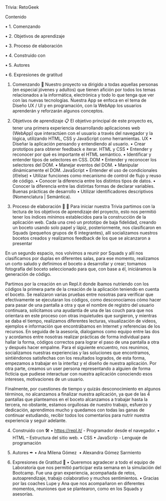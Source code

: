Trivia: RetoGeek

Contenido

•	1. Comenzando

•	2. Objetivos de aprendizaje 

•	3. Proceso de elaboración

•	4. Construido con

•	5. Autores

•	6. Expresiones de gratitud


1.	Comenzando 🚀
Nuestro proyecto va dirigido a todas aquellas personas (en especial jóvenes y adultos) que tienen afición por todos los temas relacionados a la informática, electrónica y todo lo que tenga que ver con las nuevas tecnologías. Nuestra App se enfoca en el tema de Diseño UX / UI y en programación, con la WebApp los usuarios aprenderán y reforzarán algunos conceptos.

2.	Objetivos de aprendizaje 📋
El objetivo principal de este proyecto es, tener una primera experiencia desarrollando aplicaciones web (WebApp) que interactúen con el usuario a través del navegador y la lógica, utilizando HTML, CSS y JavaScript como herramientas.
UX
•	Diseñar la aplicación pensando y entendiendo al usuario.
•	Crear prototipos para obtener feedback e iterar.
HTML y CSS
•	Entender y reconocer por qué es importante el HTML semántico.
•	Identificar y entender tipos de selectores en CSS.
DOM
•	Entender y reconocer los selectores del DOM.
•	Manejar eventos del DOM.
•	Manipular dinámicamente el DOM.
JavaScript
•	Entender el uso de condicionales (if/else)
•	Utilizar funciones como mecanismo de control de flujo y reuso de código.
•	Conocer la diferencia entre los distintos tipos de datos.
•	Conocer la diferencia entre las distintas formas de declarar variables.
Buenas prácticas de desarrollo
•	Utilizar identificadores descriptivos (Nomenclatura | Semántica).

3.	Proceso de elaboración 🔧 🔩
Para iniciar nuestra Trivia partimos con la lectura de los objetivos de aprendizaje del proyecto, esto nos permitió tener los índices mínimos establecidos para la construcción de la aplicación web. Cada una creó un prototipo de baja fidelidad, creando un boceto usando solo papel y lápiz, posteriormente, nos clasificaron en Squads (pequeños grupos de 6 integrantes), allí socializamos nuestros bocetos creados y realizamos feedback de los que se alcanzaron a presentar

En un segundo espacio, nos volvimos a reunir por Squads y allí nos clasificamos por duplas en diferentes salas, para ese momento, realizamos un corto saludo y definimos el boceto a desarrollar y crear; tomamos fotografía del boceto seleccionado para que, con base a él, iniciáramos la generación de código.

Partimos por la creación en un Repl.it donde íbamos nutriendo con los códigos la primera parte de la creación de la aplicación teniendo en cuenta el boceto. Se realizaron varias pruebas entre nosotras para verificar que efectivamente se ejecutaran los códigos, como desconocíamos cómo hacer para pasar de una pantalla a otra y que el nombre de registro del usuario continuara, solicitamos una ayudantía de una de las couch para que nos orientara en este proceso con otras inquietudes que surgieron, y mientras se daba el tiempo, realizamos diferentes lecturas, visualización de videos, ejemplos e información que encontrábamos en Internet y referencias de los recursos. En seguida de la asesoría, dialogamos como equipo entre las dos y acordamos entre nosotras realizar prácticas de forma individual para hallar la forma, códigos correctos para lograr el paso de una pantalla a otra y después hacer empalme. 
Para el siguiente encuentro, nos reunimos, socializamos nuestras experiencias y las soluciones que encontramos, sintiéndonos satisfechas con los resultados logrados, de esta forma, empezamos a trabajar en la interfaz y el diseño de nuestra aplicación. Por otra parte, creamos un user persona representando a alguien de forma ficticia que pudiese interactuar con nuestra aplicación conociendo esos intereses, motivaciones de un usuario.

Finalmente, por cuestiones de tiempo y quizás desconocimiento en algunos términos, no alcanzamos a finalizar nuestra aplicación, ya que de las 4 pantallas que planteamos en el boceto alcanzamos a trabajar hasta la tercera, no obstante, estamos orgullosas de nuestro trabajo, esfuerzo y dedicación, aprendimos mucho y quedamos con todas las ganas de continuar estudiando, recibir todos los comentarios para nutrir nuestra experiencia y seguir adelante.

4.	Construido con 🛠
•	https://repl.it/ - Programador desde el navegador.
•	HTML – Estructura del sitio web.
•	CSS
•	JavaScrip - Lenguaje de programación

5.	Autores ✒
•	Ana Milena Gómez  
•	Alexandra Gómez Sarmiento 
6.	Expresiones de Gratitud 🎁
•	Queremos agradecer a todo el equipo de Laboratoria que nos permitió participar esta semana en la simulación del Bootcamp. Fue una gran experiencia, acompañada de retos, autoaprendizaje, trabajo colaborativo y muchos sentimientos.
•	Gracias por las coaches Lupe y Ana que nos acompañaron en diferentes momentos, reuniones que se plantearon, como en los Squads y asesorías.

